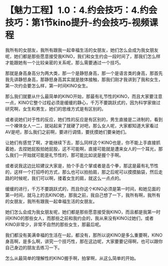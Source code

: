# 【魅力工程】1.0：4.约会技巧：4.约会技巧：第1节kino提升-约会技巧-视频课程

我所有的女朋友，我所有跟我一起幸福生活的女朋友，她们怎么会成为我女朋友呢，她们都是那些愿意接受我KINO，我们和女生约会一段时间了，那我们怎么样才能跟她有一个比较亲密的关系呢，那么需要通过一个技巧。

那就是身高身高分为两大类，那一个是静怒身高，那一个是语言类的身高，那首先我先讲静怒身高，那静怒身高其实就是肢体接触，那我们刚才我讲到了我和女生，第一次约会要怎么样，第一时间KINO女生。

那么我们就要从什么最简单的KINO开始，那最有礼节性的KINO，而且大家要注意一点，KINO它整个过程必须是缓缓的静心，千万不要跳跃式的，因为科学家做过研究啊，女生和男生，她们的思维方式是有区别的。

或者说她们对于性的反应，她们性的反应是有区别的，男生直接是二进制的，看到一个裸体女人一二，就站起来了就硬了对吧，那么女人呢，大家都知道大家看过AV是吧，那么我们之前啊，要进行调情，要抚摸她们要亲她们。

让她们有感觉了啊，才能继续下去，那么同样这个KINO也是，你不能上手直接抓着她，去捏她屁股拍她屁股，这不可能啊，直接可能就是遭来女人的一个耳光，那么我们一开始就可能是礼节性的，那可能比如说是握个手啊。

或者说我这边比较建议大家是，拍个手击个掌或者是击个拳，那这是最有礼节性的，这样一个打招呼的方式，那么也可以拍拍肩，那之后呢可以摸摸脑袋，然后走路的时候呢，我们可以啊，搂着女生的肩，就这么一点点的。

缓缓的进行，千万不要跳跃式的，而且你这个KINO必须是第一时间，和她见面的第一时间，就马上的去KINO她，那我之前，我自己想了一下，我所有啊，我所有的女朋友，我所有跟我一起幸福生活的女朋友。

她们怎么会成为我女朋友呢，她们都是那些愿意接受我KINO，而且都是我第一时间KINO的那些女人，而那些之前和我约会的，我从来没有KINO过她们，或者KINO非常少，非常不自然的那些女生，那最后呢。

我们都没有美满幸福的生活在一起，都没有，那所以说KINO是多么重要啊，KINO身高啊，是多么啊，讲究一个技巧性，那在这边呢，大家要要记得啊，也可以跟你自己身边的朋友去练习一下。

怎么从最简单的理解性的KINO握手啊，拍掌啊，从这么简单的开始。